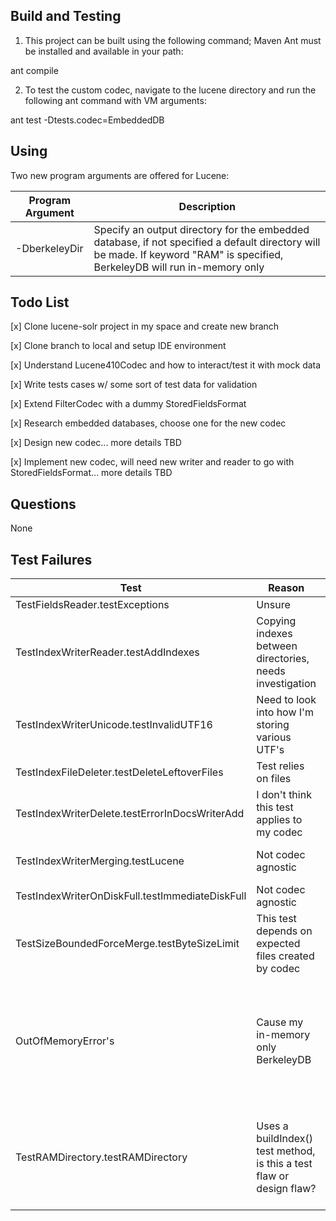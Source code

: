 ## Build and Testing

1. This project can be built using the following command; Maven
Ant must be installed and available in your path:

ant compile

2. To test the custom codec, navigate to the lucene directory and run the following ant command with VM arguments:

ant test -Dtests.codec=EmbeddedDB

## Using

Two new program arguments are offered for Lucene:

| Program Argument                     | Description |
| ------------------------------------ | ----------- |
| -DberkeleyDir    | Specify an output directory for the embedded database, if not specified a default directory will be made. If keyword "RAM" is specified, BerkeleyDB will run in-memory only |

## Todo List
[x] Clone lucene-solr project in my space and create new branch

[x] Clone branch to local and setup IDE environment

[x] Understand Lucene410Codec and how to interact/test it with mock data

[x] Write tests cases w/ some sort of test data for validation

[x] Extend FilterCodec with a dummy StoredFieldsFormat

[x] Research embedded databases, choose one for the new codec

[x] Design new codec... more details TBD

[x] Implement new codec, will need new writer and reader to go with StoredFieldsFormat... more details TBD

## Questions
None

## Test Failures
| Test                            | Reason      | Plans       |
| --------------------------------| ----------- | ----------- |
| TestFieldsReader.testExceptions | Unsure | Address |
| TestIndexWriterReader.testAddIndexes | Copying indexes between directories, needs investigation| Address|
| TestIndexWriterUnicode.testInvalidUTF16 | Need to look into how I'm storing various UTF's | Addressed - Now storing UTF-8 fields |
| TestIndexFileDeleter.testDeleteLeftoverFiles | Test relies on files| Addressed - Fixed |
| TestIndexWriterDelete.testErrorInDocsWriterAdd | I don't think this test applies to my codec | Addressed - Fixed |
| TestIndexWriterMerging.testLucene | Not codec agnostic | Ignore - sanctioned per Caleb |
| TestIndexWriterOnDiskFull.testImmediateDiskFull | Not codec agnostic | Addressed - Fixed |
| TestSizeBoundedForceMerge.testByteSizeLimit | This test depends on expected files created by codec | Addressed - test can be ignored |
| OutOfMemoryError's | Cause my in-memory only BerkeleyDB | Addressed - reinstated traditional mode as default, now that the keys are corrected |
| TestRAMDirectory.testRAMDirectory | Uses a buildIndex() test method, is this a test flaw or design flaw? | Addressed, altered read and write handles to persist beyond a Directory|


